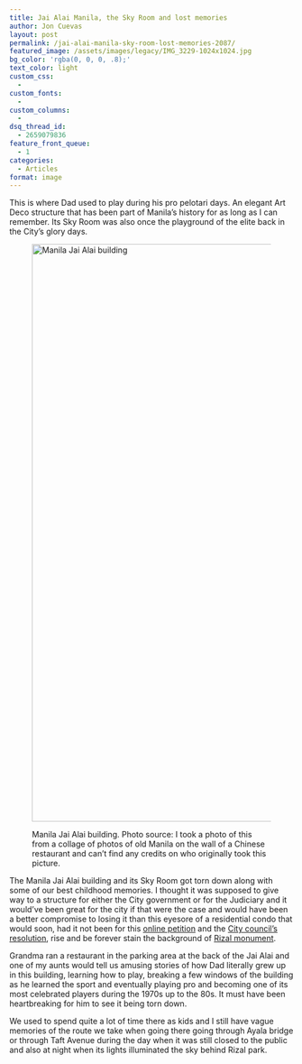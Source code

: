 ```yaml
---
title: Jai Alai Manila, the Sky Room and lost memories
author: Jon Cuevas
layout: post
permalink: /jai-alai-manila-sky-room-lost-memories-2087/
featured_image: /assets/images/legacy/IMG_3229-1024x1024.jpg
bg_color: 'rgba(0, 0, 0, .8);'
text_color: light
custom_css:
  - 
custom_fonts:
  - 
custom_columns:
  - 
dsq_thread_id:
  - 2659079836
feature_front_queue:
  - 1
categories:
  - Articles
format: image
---
```

This is where Dad used to play during his pro pelotari days. An elegant Art Deco structure that has been part of Manila&#8217;s history for as long as I can remember. Its Sky Room was also once the playground of the elite back in the City&#8217;s glory days.<figure class="figure aligncenter">

<img src="http://archondigital.com/wp-content/uploads/IMG_3229-1024x1024.jpg" alt="Manila Jai Alai building" width="1024" height="1024" /><figcaption>Manila Jai Alai building. Photo source: I took a photo of this from a collage of photos of old Manila on the wall of a Chinese restaurant and can&#8217;t find any credits on who originally took this picture.</figcaption></figure> 
The Manila Jai Alai building and its Sky Room got torn down along with some of our best childhood memories. I thought it was supposed to give way to a structure for either the City government or for the Judiciary and it would&#8217;ve been great for the city if that were the case and would have been a better compromise to losing it than this eyesore of a residential condo that would soon, had it not been for this [online petition][1] and the [City council&#8217;s resolution][2], rise and be forever stain the background of [Rizal monument][3].

Grandma ran a restaurant in the parking area at the back of the Jai Alai and one of my aunts would tell us amusing stories of how Dad literally grew up in this building, learning how to play, breaking a few windows of the building as he learned the sport and eventually playing pro and becoming one of its most celebrated players during the 1970s up to the 80s. It must have been heartbreaking for him to see it being torn down.

We used to spend quite a lot of time there as kids and I still have vague memories of the route we take when going there going through Ayala bridge or through Taft Avenue during the day when it was still closed to the public and also at night when its lights illuminated the sky behind Rizal park.

&nbsp;

&nbsp;

&nbsp;

 [1]: http://www.change.org/ph/mga-petisyon/mayor-joseph-ejercito-estrada-suspend-the-building-permit-of-torre-de-manila
 [2]: http://www.interaksyon.com/article/75755/manila-council-suspends-permit-for-torre-de-manila-which-will-block-view-of-rizal-monument
 [3]: http://www.gov.ph/rizal-monument
